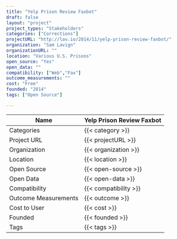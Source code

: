 ```yaml
---
title: "Yelp Prison Review Faxbot"
draft: false
layout: "project"
project_types: "Stakeholders"
categories: ["Corrections"]
projectURL: "http://lav.io/2014/11/yelp-prison-review-faxbot/"
organization: "Sam Lavign"
organizationURL: ""
location: "Various U.S. Prisons"
open_source: "Yes"
open_data: ""
compatibility: ["Web","Fax"]
outcome_measurements: ""
cost: "Free"
founded: "2014"
tags: ["Open Source"]

---
```



Name                    |  Yelp Prison Review Faxbot    
------------------------|----
Categories              | {{< category >}} 
Project URL             | {{< projectURL >}} 
Organization            | {{< organization >}} 
Location                | {{< location >}} 
Open Source             | {{< open-source >}} 
Open Data               | {{< open-data >}} 
Compatibility           | {{< compatibility >}} 
Outcome Measurements    | {{< outcome >}} 
Cost to User            | {{< cost >}} 
Founded                 | {{< founded >}} 
Tags                    | {{< tags >}} 

